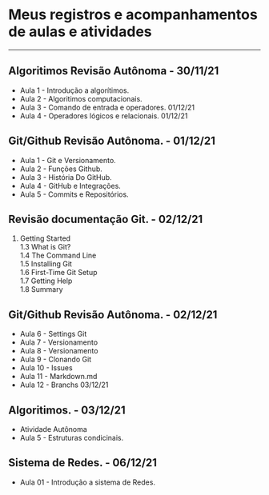 # Meus registros e acompanhamentos de aulas e atividades #
  
  ---

##  Algoritimos Revisão Autônoma - 30/11/21
- Aula 1 - Introdução a algorítimos.         
- Aula 2 - Algoritimos computacionais.       
- Aula 3 - Comando de entrada e operadores. 01/12/21
- Aula 4 - Operadores lógicos e relacionais.  01/12/21


##  Git/Github Revisão Autônoma. - 01/12/21
- Aula 1 - Git e Versionamento.             
- Aula 2 - Funções Github.                   
- Aula 3 - História Do GitHub.              
- Aula 4 - GitHub e Integrações.             
- Aula 5 - Commits e Repositórios.         


##  Revisão documentação Git. - 02/12/21        
1. Getting Started                        
1.3 What is Git?                         
1.4 The Command Line                     
1.5 Installing Git                       
1.6 First-Time Git Setup                
1.7 Getting Help                        
1.8 Summary                              


##  Git/Github Revisão Autônoma. - 02/12/21
- Aula 6 - Settings Git                     
- Aula 7 - Versionamento                    
- Aula 8 - Versionamento                    
- Aula 9 - Clonando Git  
- Aula 10 - Issues
- Aula 11 - Markdown.md 
- Aula 12 - Branchs          03/12/21

## Algoritimos. - 03/12/21
- Atividade Autônoma     
- Aula 5 -  Estruturas condicinais.            

## Sistema de Redes. - 06/12/21
- Aula 01 - Introdução a sistema de Redes.

